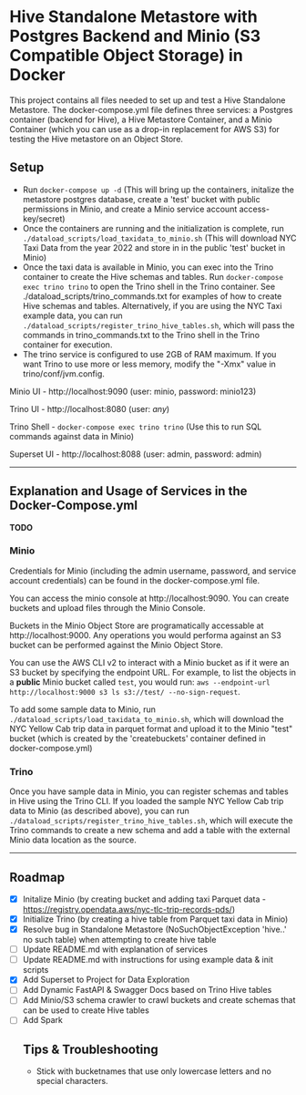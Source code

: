 # Hive Standalone Metastore with Postgres Backend and Minio (S3 Compatible Object Storage) in Docker

This project contains all files needed to set up and test a Hive Standalone Metastore.  The docker-compose.yml file defines three services: a Postgres container (backend for Hive), a Hive Metastore Container, and a Minio Container (which you can use as a drop-in replacement for AWS S3) for testing the Hive metastore on an Object Store.

## Setup
- Run `docker-compose up -d` (This will bring up the containers, initalize the metastore postgres database, create a 'test' bucket with public permissions in Minio, and create a Minio service account access-key/secret)
- Once the containers are running and the initialization is complete, run `./dataload_scripts/load_taxidata_to_minio.sh` (This will download NYC Taxi Data from the year 2022 and store in in the public 'test' bucket in Minio)
- Once the taxi data is available in Minio, you can exec into the Trino container to create the Hive schemas and tables.  Run `docker-compose exec trino trino` to open the Trino shell in the Trino container.  See ./dataload_scripts/trino_commands.txt for examples of how to create Hive schemas and tables. Alternatively, if you are using the NYC Taxi example data, you can run `./dataload_scripts/register_trino_hive_tables.sh`, which will pass the commands in trino_commands.txt to the Trino shell in the Trino container for execution.
- The trino service is configured to use 2GB of RAM maximum.  If you want Trino to use more or less memory, modify the "-Xmx" value in trino/conf/jvm.config.

Minio UI - http://localhost:9090 (user: minio, password: minio123)

Trino UI - http://localhost:8080 (user: *any*)

Trino Shell - `docker-compose exec trino trino` (Use this to run SQL commands against data in Minio)

Superset UI - http://localhost:8088 (user: admin, password: admin)

***

## Explanation and Usage of Services in the Docker-Compose.yml
**TODO**

### Minio
Credentials for Minio (including the admin username, password, and service account credentials) can be found in the docker-compose.yml file.

You can access the minio console at http://localhost:9090. You can create buckets and upload files through the Minio Console.  

Buckets in the Minio Object Store are programatically accessable at http://localhost:9000.  Any operations you would performa against an S3 bucket can be performed against the Minio Object Store.  

You can use the AWS CLI v2 to interact with a Minio bucket as if it were an S3 bucket by specifying the endpoint URL.  For example, to list the objects in a **public** Minio bucket called `test`, you would run:
`aws --endpoint-url http://localhost:9000 s3 ls s3://test/ --no-sign-request`.

To add some sample data to Minio, run `./dataload_scripts/load_taxidata_to_minio.sh`, which will download the NYC Yellow Cab trip data in parquet format and upload it to the Minio "test" bucket (which is created by the 'createbuckets' container defined in docker-compose.yml)

### Trino
Once you have sample data in Minio, you can register schemas and tables in Hive using the Trino CLI.  If you loaded the sample NYC Yellow Cab trip data to Minio (as described above), you can run `./dataload_scripts/register_trino_hive_tables.sh`, which will execute the Trino commands to create a new schema and add a table with the external Minio data location as the source.

***

## Roadmap
- [x] Initalize Minio (by creating bucket and adding taxi Parquet data - https://registry.opendata.aws/nyc-tlc-trip-records-pds/) 
- [x] Initialize Trino (by creating a hive table from Parquet taxi data in Minio)
- [x] Resolve bug in Standalone Metastore (NoSuchObjectException 'hive.<schema>.<table>' no such table) when attempting to create hive table
- [ ] Update README.md with explanation of services
- [ ] Update README.md with instructions for using example data & init scripts
- [x] Add Superset to Project for Data Exploration
- [ ] Add Dynamic FastAPI & Swagger Docs based on Trino Hive tables
- [ ] Add Minio/S3 schema crawler to crawl buckets and create schemas that can be used to create Hive tables
- [ ] Add Spark

## Tips & Troubleshooting
 - Stick with bucketnames that use only lowercase letters and no special characters.  